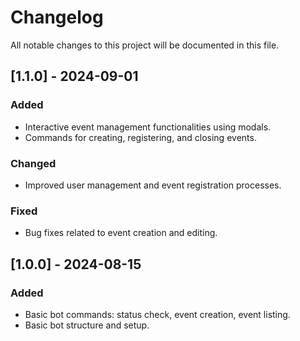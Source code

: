 # Changelog

All notable changes to this project will be documented in this file.

## [1.1.0] - 2024-09-01
### Added
- Interactive event management functionalities using modals.
- Commands for creating, registering, and closing events.
  
### Changed
- Improved user management and event registration processes.
  
### Fixed
- Bug fixes related to event creation and editing.

## [1.0.0] - 2024-08-15
### Added
- Basic bot commands: status check, event creation, event listing.
- Basic bot structure and setup.
